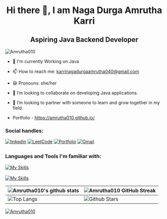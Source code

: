  <h1 text align=center>Hi there 👋, I am Naga Durga Amrutha Karri</h1>
 <h2 text align=center>Aspiring Java Backend Developer</h2>
 <p align="left"> <img src="https://komarev.com/ghpvc/?username=Amrutha010&label=Profile%20views&color=0e75b6&style=flat" alt="Amrutha010" /> </p>

- 🔭 I'm currently Working on Java
  

- 📫 How to reach me: karrinagadurgaamrutha040@gmail.com



- 😄 Pronouns: she/her


- 👯 I’m looking to collaborate on developing Java applications.

- 🤝 I’m looking to partner with someone to learn and grow together in my field.

 
-  Portfolio - https://amrutha010.github.io/

<h3 align="left">Social handles:</h3>
<!-- Version 1 -->
<!-- <p align="left">
<a href="https://www.linkedin.com/in/amrutha-java-developer/" target="blank"><img align="center" src="https://raw.githubusercontent.com/rahuldkjain/github-profile-readme-generator/master/src/images/icons/Social/linked-in-alt.svg" alt="https://www.linkedin.com/in/amrutha-java-developer/" height="30" width="40" /></a>
<a href="https://leetcode.com/karrinagadurgaamrutha040/" target="blank"><img align="center" src="https://raw.githubusercontent.com/rahuldkjain/github-profile-readme-generator/master/src/images/icons/Social/leet-code.svg" alt="https://leetcode.com/karrinagadurgaamrutha040/" height="30" width="40" /></a>
</p> -->
<div align="left">
<a href="https://www.linkedin.com/in/amrutha-java-developer/" target="_blank">
<img src=https://img.shields.io/badge/linkedin-%231E77B5.svg?&style=for-the-badge&logo=linkedin&logoColor=white alt=linkedin style="margin-bottom: 5px;" /></a>
 <a href="https://leetcode.com/karrinagadurgaamrutha040/"><img alt="LeetCode" src="https://img.shields.io/badge/LeetCode-FFA116?style=for-the-badge&logo=leetcode&logoColor=white"/></a>
 <a href="https://amrutha010.github.io/"><img alt="Portfolio" src="https://img.shields.io/badge/portfolio-008000.svg?style=for-the-badge&logo=google-chrome&logoColor=white"/></a>
<a href="mailto:mail.karrinagadurgaamrutha040@gmail.com"><img alt="Gmail" src="https://img.shields.io/badge/Gmail-D14836?style=for-the-badge&logo=gmail&logoColor=white"/></a>

</div>  
 <h3 align="left">Languages and Tools I'm familiar with:</h3>
 
 [![My Skills](https://skillicons.dev/icons?i=java,spring,hibernate,mysql,html,css,js)]()
 <br/>
 <br/>
 [![My Skills](https://skillicons.dev/icons?i=git,github,vscode,sts,notion)]()


| ![Amrutha010's github stats](https://github-readme-stats.vercel.app/api?username=Amrutha010&show_icons=true&theme=tokyonight) | ![Amrutha010 GitHub Streak](https://github-readme-streak-stats.herokuapp.com/?user=Amrutha010&theme=tokyonight) |
| --- | --- |
| ![Top Langs](https://github-readme-stats.vercel.app/api/top-langs/?username=Amrutha010&theme=tokyonight) | ![Github Stars](https://github-readme-stats.vercel.app/api?username=Amrutha010&show_icons=true&locale=en&count_private=true&hide_rank=true&custom_title=My%20GitHub%20Stats&disable_animations=true&theme=tokyonight) |

<p align="left"> <a href="https://github.com/ryo-ma/github-profile-trophy"><img src="https://github-profile-trophy.vercel.app/?username=Amrutha010" alt="Amrutha010" /></a> </p> 
